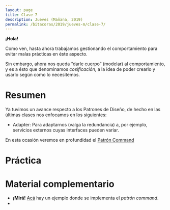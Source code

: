 ```yaml
---
layout: page
title: Clase 7
description: Jueves (Mañana, 2019)
permalink: /bitacoras/2019/jueves-m/clase-7/
---
```


**¡Hola!**

Como ven, hasta ahora trabajamos gestionando el comportamiento para evitar malas prácticas en éste aspecto.

Sin embargo, ahora nos queda “darle cuerpo” (modelar) al comportamiento, y es a ésto que denominamos _cosificación_, a la idea de poder crearlo y usarlo según como lo necesitemos.

# Resumen

Ya tuvimos un avance respecto a los Patrones de Diseño, de hecho en las últimas clases nos enfocamos en los siguientes:

- Adapter: Para adaptarnos (valga la redundancia) a, por ejemplo, servicios externos cuyas interfaces pueden variar.

En esta ocasión veremos en profundidad el [Patrón Command](https://github.com/dieforfree/edsebooks/blob/master/ebooks/Design%20Patterns%2C%20Elements%20of%20Reusable%20Object-Oriented%20Software.pdf)

# Práctica

# Material complementario

- **¡Mirá!** [Acá](https://docs.google.com/document/d/1-esJOhKb_yAABls-XdRrEYHzCv4yn-qqFtCu3xpgCg0/edit) hay un ejemplo donde se implementa el _patrón command_.
- 
